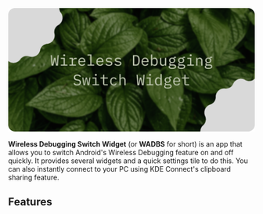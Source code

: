 <img src="./media/banner.png" alt="Wireless Debugging Switch Widget"/>

**Wireless Debugging Switch Widget** (or **WADBS** for short) is an app that allows you to switch Android's Wireless Debugging feature on and off quickly.
It provides several widgets and a quick settings tile to do this. You can also instantly connect to your PC using KDE Connect's clipboard sharing feature.

## Features

